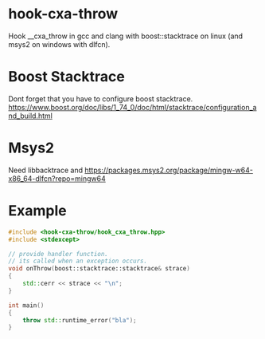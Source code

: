 # hook-cxa-throw
Hook __cxa_throw in gcc and clang with boost::stacktrace on linux (and msys2 on windows with dlfcn).

# Boost Stacktrace
Dont forget that you have to configure boost stacktrace.
https://www.boost.org/doc/libs/1_74_0/doc/html/stacktrace/configuration_and_build.html

# Msys2
Need libbacktrace and 
https://packages.msys2.org/package/mingw-w64-x86_64-dlfcn?repo=mingw64

# Example
```C++
#include <hook-cxa-throw/hook_cxa_throw.hpp>
#include <stdexcept>

// provide handler function.
// its called when an exception occurs.
void onThrow(boost::stacktrace::stacktrace& strace)
{
    std::cerr << strace << "\n";
}

int main()
{
    throw std::runtime_error("bla");
}
```
